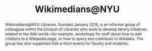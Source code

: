 ---
pid: wikimedians
done: true
title: Wikimedians@NYU
category: Other
tags:
- public-humanities
abstract: Wikimedians@NYU Libraries, founded January 2019, is an informal group of
  colleagues within the Division of Libraries who work to develop library initiatives
  related to the Wiki world—for example, workshops for staff about how to add citations
  to a Wikipedia page, or how to query and contribute to Wikidata. The group has also
  supported Edit-a-thon events for faculty and students.
pis:
- provo
- karlin
hero_image: "/media/projects/soul-of-reason.jpg"
order: '003'
layout: project
---